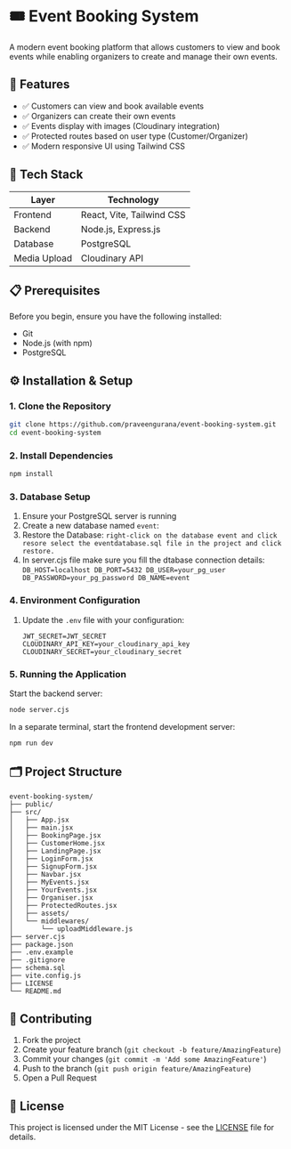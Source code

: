 # 🎟️ Event Booking System

A modern event booking platform that allows customers to view and book events while enabling organizers to create and manage their own events.

## 🚀 Features

- ✅ Customers can view and book available events
- ✅ Organizers can create their own events
- ✅ Events display with images (Cloudinary integration)
- ✅ Protected routes based on user type (Customer/Organizer)
- ✅ Modern responsive UI using Tailwind CSS

## 🧰 Tech Stack

| Layer | Technology |
|-------|------------|
| Frontend | React, Vite, Tailwind CSS |
| Backend | Node.js, Express.js |
| Database | PostgreSQL |
| Media Upload | Cloudinary API |

## 📋 Prerequisites

Before you begin, ensure you have the following installed:
- Git
- Node.js (with npm)
- PostgreSQL

## ⚙️ Installation & Setup

### 1. Clone the Repository

```bash
git clone https://github.com/praveengurana/event-booking-system.git
cd event-booking-system
```

### 2. Install Dependencies

```bash
npm install
```

### 3. Database Setup

1. Ensure your PostgreSQL server is running
2. Create a new database named `event`:
3. Restore the Database:
   `right-click on the database event and click resore select the eventdatabase.sql file in the project and click restore.`
4. In server.cjs file make sure you fill the dtabase connection details:
   `DB_HOST=localhost
   DB_PORT=5432
   DB_USER=your_pg_user
   DB_PASSWORD=your_pg_password
   DB_NAME=event`

### 4. Environment Configuration


1. Update the `.env` file with your configuration:
   ```env
   JWT_SECRET=JWT_SECRET
   CLOUDINARY_API_KEY=your_cloudinary_api_key
   CLOUDINARY_SECRET=your_cloudinary_secret
   ```

### 5. Running the Application

Start the backend server:
```bash
node server.cjs
```

In a separate terminal, start the frontend development server:
```bash
npm run dev
```


## 🗂️ Project Structure

```
event-booking-system/
├── public/
├── src/
│   ├── App.jsx
│   ├── main.jsx
│   ├── BookingPage.jsx
│   ├── CustomerHome.jsx
│   ├── LandingPage.jsx
│   ├── LoginForm.jsx
│   ├── SignupForm.jsx
│   ├── Navbar.jsx
│   ├── MyEvents.jsx
│   ├── YourEvents.jsx
│   ├── Organiser.jsx
│   ├── ProtectedRoutes.jsx
│   ├── assets/
│   └── middlewares/
│       └── uploadMiddleware.js
├── server.cjs
├── package.json
├── .env.example
├── .gitignore
├── schema.sql
├── vite.config.js
├── LICENSE
└── README.md
```

## 🤝 Contributing

1. Fork the project
2. Create your feature branch (`git checkout -b feature/AmazingFeature`)
3. Commit your changes (`git commit -m 'Add some AmazingFeature'`)
4. Push to the branch (`git push origin feature/AmazingFeature`)
5. Open a Pull Request

## 📄 License

This project is licensed under the MIT License - see the [LICENSE](LICENSE) file for details.
